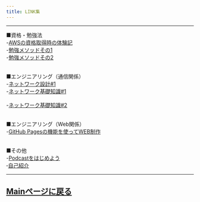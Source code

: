 ```yaml
---
title: LINK集
---
```

<script async src="https://pagead2.googlesyndication.com/pagead/js/adsbygoogle.js?client=ca-pub-2844921131740253"
     crossorigin="anonymous"></script>
<!-- Global site tag (gtag.js) - Google Analytics -->
<script async src="https://www.googletagmanager.com/gtag/js?id=G-H1234VX5NE"></script>
<script>
  window.dataLayer = window.dataLayer || [];
  function gtag(){dataLayer.push(arguments);}
  gtag('js', new Date());

  gtag('config', 'G-H1234VX5NE');
</script>

----

■資格・勉強法<br>
-[AWSの資格取得時の体験記](https://kissshot-skup.github.io/webpage/AWS_SAA/)
<br>
-[勉強メソッドその1](https://kissshot-skup.github.io/webpage/studyplus/)
<br>
-[勉強メソッドその2](https://kissshot-skup.github.io/webpage/study_twitter/)
<br>
<br>

■エンジニアリング（通信関係）<br>
-[ネットワーク設計#1](https://kissshot-skup.github.io/webpage/qos/)
<br>
-[ネットワーク基礎知識#1](https://kissshot-skup.github.io/webpage/nwkiso_denso/)<br>
<br>
-[ネットワーク基礎知識#2](https://kissshot-skup.github.io/webpage/nwkiso_denso2/)<br>
<br>

■エンジニアリング（Web関係）<br>
-[GitHub Pagesの機能を使ってWEB制作](https://kissshot-skup.github.io/webpage/GitHub_Page/)
<br>
<br>

■その他<br>
-[Podcastをはじめよう](https://kissshot-skup.github.io/webpage/podcast/)
<br>
‐[自己紹介](https://kissshot-skup.github.io/webpage/jikosyoukai/)


----


## [Mainページに戻る](https://kissshot-skup.github.io/webpage)

